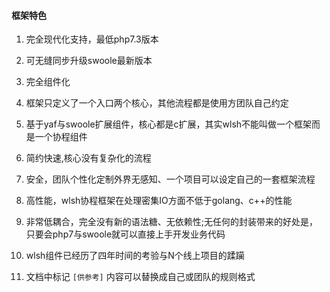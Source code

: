 #### 框架特色

1. 完全现代化支持，最低php7.3版本

2. 可无缝同步升级swoole最新版本

3. 完全组件化

4. 框架只定义了一个入口两个核心，其他流程都是使用方团队自己约定

5. 基于yaf与swoole扩展组件，核心都是c扩展，其实wlsh不能叫做一个框架而是一个协程组件

6. 简约快速,核心没有复杂化的流程

7. 安全，团队个性化定制外界无感知、一个项目可以设定自己的一套框架流程

8. 高性能，wlsh协程框架在处理密集IO方面不低于golang、c++的性能

9. 非常低耦合，完全没有新的语法糖、无依赖性;无任何的封装带来的好处是，只要会php7与swoole就可以直接上手开发业务代码

10. wlsh组件已经历了四年时间的考验与N个线上项目的蹂躏

11. 文档中标记 `[供参考]` 内容可以替换成自己或团队的规则格式
